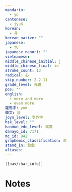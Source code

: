 ```yaml
---
mandarin:
  - yù
cantonese:
  - jyu6
korean:
  - 유
korean_native: ""
japanese:
  - YU
japanese_nanori: ""
vietnamese:
middle_chinese_initial: j
middle_chinese_final: ɨo
stroke_count: 13
radical: 心
skip_number: 2-2-11
grade_level: 先進
pos: ""
english:
  - more and more
  - even more
羅馬字: yum
韓文: 윰
joyo_level: 表外字
hsk_level: ""
hanmun_edu_level: 高等
danayo_id: 7171
mc_id: 942
graphemic_classification: 兪
stand_in: 愈愈
aliases:
---
```

```meta-bind-embed
[[nav/char_info]]
```

# Notes
